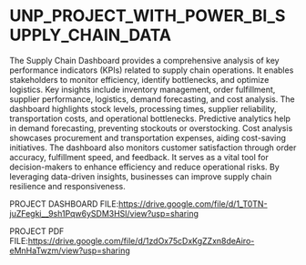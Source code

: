 # UNP_PROJECT_WITH_POWER_BI_SUPPLY_CHAIN_DATA

The Supply Chain Dashboard provides a comprehensive analysis of key performance indicators (KPIs) related to supply chain operations. It enables stakeholders to monitor efficiency, identify bottlenecks, and optimize logistics. Key insights include inventory management, order fulfillment, supplier performance, logistics, demand forecasting, and cost analysis. The dashboard highlights stock levels, processing times, supplier reliability, transportation costs, and operational bottlenecks. Predictive analytics help in demand forecasting, preventing stockouts or overstocking. Cost analysis showcases procurement and transportation expenses, aiding cost-saving initiatives. The dashboard also monitors customer satisfaction through order accuracy, fulfillment speed, and feedback. It serves as a vital tool for decision-makers to enhance efficiency and reduce operational risks. By leveraging data-driven insights, businesses can improve supply chain resilience and responsiveness.

PROJECT DASHBOARD FILE:https://drive.google.com/file/d/1_T0TN-juZFegki__9sh1Pqw6ySDM3HSl/view?usp=sharing

PROJECT PDF FILE:https://drive.google.com/file/d/1zdOx75cDxKgZZxn8deAiro-eMnHaTwzm/view?usp=sharing
